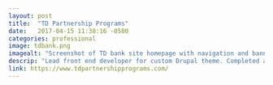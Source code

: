 ```yaml
---
layout: post
title:  "TD Partnership Programs"
date:   2017-04-15 11:38:16 -0500
categories: professional
image: tdbank.png
imagealt: "Screenshot of TD bank site homepage with navigation and banner"
descrip: "Lead front end developer for custom Drupal theme. Completed a thorough site review to ensure accessibility best practices"
link: https://www.tdpartnershipprograms.com/
---
```

